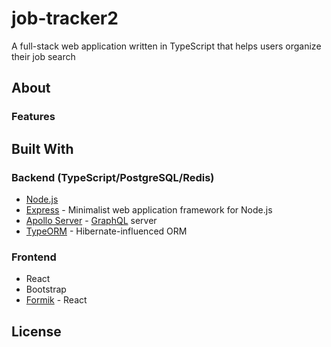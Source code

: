 # job-tracker2

A full-stack web application written in TypeScript that helps users organize their job search

## About

### Features

## Built With

### Backend (TypeScript/PostgreSQL/Redis)
- [Node.js](https://nodejs.org/en/)
- [Express](https://expressjs.com/) - Minimalist web application framework for Node.js
- [Apollo Server](https://www.apollographql.com/docs/apollo-server/) - [GraphQL](https://graphql.org/) server
- [TypeORM](https://typeorm.io/#/) - Hibernate-influenced ORM

### Frontend
- React
- Bootstrap
- [Formik](https://formik.org/) - React


## License
